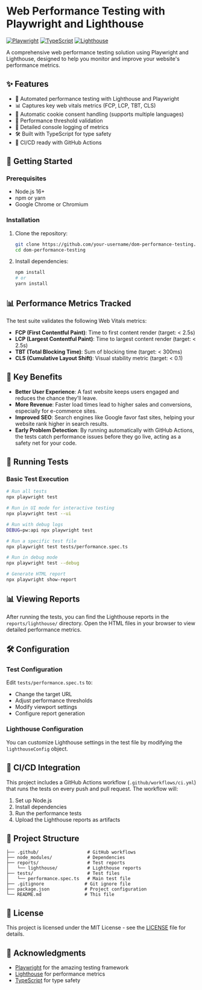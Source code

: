# Web Performance Testing with Playwright and Lighthouse

[![Playwright](https://img.shields.io/badge/Playwright-2E3A59?style=for-the-badge&logo=playwright&logoColor=white)](https://playwright.dev/)
[![TypeScript](https://img.shields.io/badge/TypeScript-3178C6?style=for-the-badge&logo=typescript&logoColor=white)](https://www.typescriptlang.org/)
[![Lighthouse](https://img.shields.io/badge/Lighthouse-F44B21?style=for-the-badge&logo=lighthouse&logoColor=white)](https://developers.google.com/web/tools/lighthouse)

A comprehensive web performance testing solution using Playwright and Lighthouse, designed to help you monitor and improve your website's performance metrics.

## ✨ Features

- 🚀 Automated performance testing with Lighthouse and Playwright
- 📊 Captures key web vitals metrics (FCP, LCP, TBT, CLS)
- 🍪 Automatic cookie consent handling (supports multiple languages)
- 🎯 Performance threshold validation
- 📝 Detailed console logging of metrics
- 🛠️ Built with TypeScript for type safety
- 🔄 CI/CD ready with GitHub Actions

## 🚀 Getting Started

### Prerequisites

- Node.js 16+
- npm or yarn
- Google Chrome or Chromium

### Installation

1. Clone the repository:
   ```bash
   git clone https://github.com/your-username/dom-performance-testing.git
   cd dom-performance-testing
   ```

2. Install dependencies:
   ```bash
   npm install
   # or
   yarn install
   ```

## 📊 Performance Metrics Tracked

The test suite validates the following Web Vitals metrics:

- **FCP (First Contentful Paint)**: Time to first content render (target: < 2.5s)
- **LCP (Largest Contentful Paint)**: Time to largest content render (target: < 2.5s)
- **TBT (Total Blocking Time)**: Sum of blocking time (target: < 300ms)
- **CLS (Cumulative Layout Shift)**: Visual stability metric (target: < 0.1)

## 🎯 Key Benefits

- **Better User Experience**: A fast website keeps users engaged and reduces the chance they'll leave.
- **More Revenue**: Faster load times lead to higher sales and conversions, especially for e-commerce sites.
- **Improved SEO**: Search engines like Google favor fast sites, helping your website rank higher in search results.
- **Early Problem Detection**: By running automatically with GitHub Actions, the tests catch performance issues before they go live, acting as a safety net for your code.

## 🧪 Running Tests

### Basic Test Execution

```bash
# Run all tests
npx playwright test

# Run in UI mode for interactive testing
npx playwright test --ui

# Run with debug logs
DEBUG=pw:api npx playwright test

# Run a specific test file
npx playwright test tests/performance.spec.ts

# Run in debug mode
npx playwright test --debug

# Generate HTML report
npx playwright show-report
```

## 📊 Viewing Reports

After running the tests, you can find the Lighthouse reports in the `reports/lighthouse/` directory. Open the HTML files in your browser to view detailed performance metrics.

## 🛠️ Configuration

### Test Configuration

Edit `tests/performance.spec.ts` to:
- Change the target URL
- Adjust performance thresholds
- Modify viewport settings
- Configure report generation

### Lighthouse Configuration

You can customize Lighthouse settings in the test file by modifying the `lighthouseConfig` object.

## 🤖 CI/CD Integration

This project includes a GitHub Actions workflow (`.github/workflows/ci.yml`) that runs the tests on every push and pull request. The workflow will:

1. Set up Node.js
2. Install dependencies
3. Run the performance tests
4. Upload the Lighthouse reports as artifacts

## 📂 Project Structure

```
├── .github/                  # GitHub workflows
├── node_modules/             # Dependencies
├── reports/                  # Test reports
│   └── lighthouse/           # Lighthouse reports
├── tests/                    # Test files
│   └── performance.spec.ts   # Main test file
├── .gitignore               # Git ignore file
├── package.json             # Project configuration
└── README.md                # This file
```

## 📝 License

This project is licensed under the MIT License - see the [LICENSE](LICENSE) file for details.

## 🙏 Acknowledgments

- [Playwright](https://playwright.dev/) for the amazing testing framework
- [Lighthouse](https://developers.google.com/web/tools/lighthouse) for performance metrics
- [TypeScript](https://www.typescriptlang.org/) for type safety
